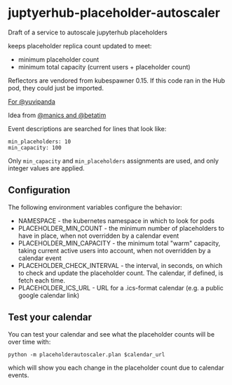 # juptyerhub-placeholder-autoscaler

Draft of a service to autoscale jupyterhub placeholders

keeps placeholder replica count updated to meet:

- minimum placeholder count
- minimum total capacity (current users + placeholder count)

Reflectors are vendored from kubespawner 0.15. If this code ran in the Hub pod, they could just be imported.

[For @yuvipanda](https://discourse.jupyter.org/t/request-for-implementation-jupyterhub-aware-kubernetes-cluster-autoscaler/7669)

Idea from [@manics and @betatim](https://discourse.jupyter.org/t/request-for-implementation-jupyterhub-aware-kubernetes-cluster-autoscaler/7669/7)

Event descriptions are searched for lines that look like:

```
min_placeholders: 10
min_capacity: 100
```

Only `min_capacity` and `min_placeholders` assignments are used, and only integer values are applied.

## Configuration

The following environment variables configure the behavior:

- NAMESPACE - the kubernetes namespace in which to look for pods
- PLACEHOLDER_MIN_COUNT - the minimum number of placeholders to have in place, when not overridden by a calendar event
- PLACEHOLDER_MIN_CAPACITY - the minimum total "warm" capacity,
  taking current active users into account, when not overridden by a calendar event
- PLACEHOLDER_CHECK_INTERVAL - the interval, in seconds,
  on which to check and update the placeholder count.
  The calendar, if defined, is fetch each time.
- PLACEHOLDER_ICS_URL - URL for a .ics-format calendar (e.g. a public google calendar link)


## Test your calendar

You can test your calendar and see what the placeholder counts will be over time with:

    python -m placeholderautoscaler.plan $calendar_url

which will show you each change in the placeholder count due to calendar events.
